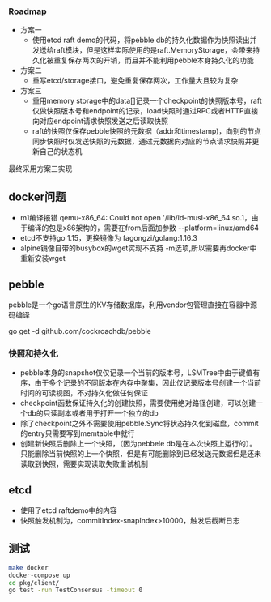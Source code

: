 
### Roadmap

* 方案一
  * 使用etcd raft demo的代码，将pebble db的持久化数据作为快照读出并发送给raft模块，但是这样实际使用的是raft.MemoryStorage，会带来持久化被重复保存两次的开销，而且并不能利用pebble本身持久化的功能
* 方案二
  * 重写etcd/storage接口，避免重复保存两次，工作量大且较为复杂
* 方案三
  * 重用memory storage中的data[]记录一个checkpoint的快照版本号，raft仅做快照版本号和endpoint的记录，load快照时通过RPC或者HTTP直接向对应endpoint请求快照发送之后读取快照
  * raft的快照仅保存pebble快照的元数据（addr和timestamp)，向别的节点同步快照时仅发送快照的元数据，通过元数据向对应的节点请求快照并更新自己的状态机
  
最终采用方案三实现

## docker问题

* m1编译报错 qemu-x86_64: Could not open '/lib/ld-musl-x86_64.so.1，由于编译的包是x86架构的，需要在from后面加参数 --platform=linux/amd64
* etcd不支持go 1.15，更换镜像为 fagongzi/golang:1.16.3
* alpine镜像自带的busybox的wget实现不支持 -m选项,所以需要再docker中重新安装wget

## pebble

pebble是一个go语言原生的KV存储数据库，利用vendor包管理直接在容器中源码编译

go get -d github.com/cockroachdb/pebble

### 快照和持久化

* pebble本身的snapshot仅仅记录一个当前的版本号，LSMTree中由于键值有序，由于多个记录的不同版本在内存中聚集，因此仅记录版本号创建一个当前时间的可读视图，不对持久化做任何保证
* checkpoint函数保证持久化的创建快照，需要使用绝对路径创建，可以创建一个db的只读副本或者用于打开一个独立的db
* 除了checkpoint之外不需要使用pebble.Sync将状态持久化到磁盘，commit的entry只需要写到memtable中就行
* 创建新快照后删除上一个快照，（因为pebbele db是在本次快照上运行的）。只能删除当前快照的上一个快照，但是有可能删除到已经发送元数据但是还未读取到快照，需要实现读取失败重试机制

## etcd

* 使用了etcd raftdemo中的内容
* 快照触发机制为，commitIndex-snapIndex>10000，触发后截断日志

## 测试

```sh
make docker
docker-compose up
cd pkg/client/
go test -run TestConsensus -timeout 0
```
